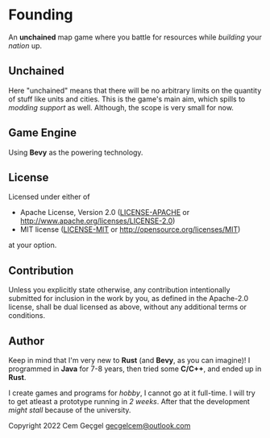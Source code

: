 # Founding

An **unchained** map game where you battle for resources while _building_ your
_nation_ up.

## Unchained

Here "unchained" means that there will be no arbitrary limits on the quantity of
stuff like units and cities. This is the game's main aim, which spills to
_modding support_ as well. Although, the scope is very small for now.

## Game Engine

Using **Bevy** as the powering technology.

## License

Licensed under either of

- Apache License, Version 2.0 ([LICENSE-APACHE](LICENSE-APACHE) or
  http://www.apache.org/licenses/LICENSE-2.0)
- MIT license ([LICENSE-MIT](LICENSE-MIT) or http://opensource.org/licenses/MIT)

at your option.

## Contribution

Unless you explicitly state otherwise, any contribution intentionally submitted
for inclusion in the work by you, as defined in the Apache-2.0 license, shall be
dual licensed as above, without any additional terms or conditions.

## Author

Keep in mind that I'm very new to **Rust** (and **Bevy**, as you can imagine)! I
programmed in **Java** for 7-8 years, then tried some **C/C++**, and ended up in
**Rust**.

I create games and programs for _hobby_, I cannot go at it full-time. I will try
to get atleast a prototype running in _2 weeks_. After that the development
_might stall_ because of the university.

Copyright 2022 Cem Geçgel <gecgelcem@outlook.com>
